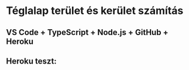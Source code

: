 # Téglalap terület és kerület számítás
##  VS Code + TypeScript + Node.js + GitHub + Heroku

## Heroku teszt:
